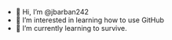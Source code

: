 - 👋 Hi, I’m @jbarban242
- 👀 I’m interested in learning how to use GitHub
- 🌱 I’m currently learning to survive. 


<!---
jbarban242/jbarban242 is a ✨ special ✨ repository because its `README.md` (this file) appears on your GitHub profile.
You can click the Preview link to take a look at your changes.
--->
